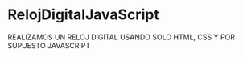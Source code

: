 # RelojDigitalJavaScript


REALIZAMOS UN RELOJ DIGITAL USANDO SOLO HTML, CSS Y POR SUPUESTO JAVASCRIPT

